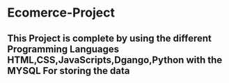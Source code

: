# Ecomerce-Project
## This Project is complete by using the different Programming Languages HTML,CSS,JavaScripts,Dgango,Python with the MYSQL For storing the data
